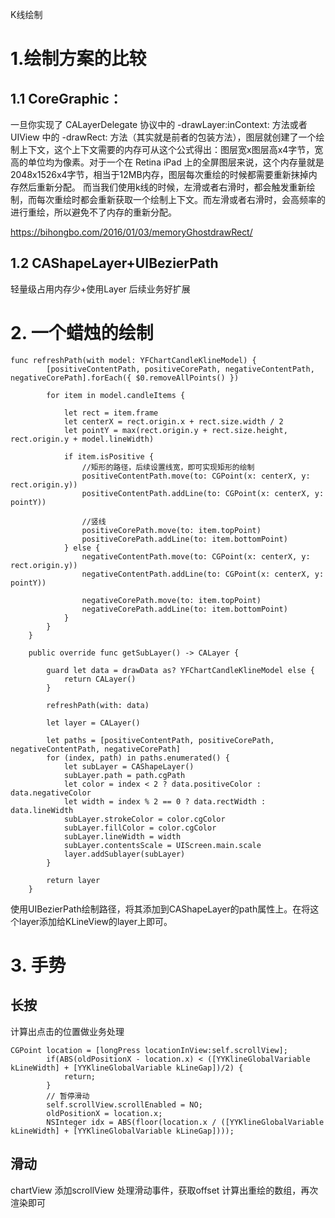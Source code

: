 K线绘制
# 1.绘制方案的比较
## 1.1 CoreGraphic：
一旦你实现了 CALayerDelegate 协议中的 -drawLayer:inContext: 方法或者 UIView 中的 -drawRect: 方法（其实就是前者的包装方法），图层就创建了一个绘制上下文，这个上下文需要的内存可从这个公式得出：图层宽x图层高x4字节，宽高的单位均为像素。对于一个在 Retina iPad 上的全屏图层来说，这个内存量就是 2048x1526x4字节，相当于12MB内存，图层每次重绘的时候都需要重新抹掉内存然后重新分配。
而当我们使用k线的时候，左滑或者右滑时，都会触发重新绘制，而每次重绘时都会重新获取一个绘制上下文。而左滑或者右滑时，会高频率的进行重绘，所以避免不了内存的重新分配。

https://bihongbo.com/2016/01/03/memoryGhostdrawRect/

## 1.2 CAShapeLayer+UIBezierPath
轻量级占用内存少+使用Layer 后续业务好扩展

# 2. 一个蜡烛的绘制
```
func refreshPath(with model: YFChartCandleKlineModel) {
        [positiveContentPath, positiveCorePath, negativeContentPath, negativeCorePath].forEach({ $0.removeAllPoints() })
        
        for item in model.candleItems {
            
            let rect = item.frame
            let centerX = rect.origin.x + rect.size.width / 2
            let pointY = max(rect.origin.y + rect.size.height, rect.origin.y + model.lineWidth)
            
            if item.isPositive {
                //矩形的路径，后续设置线宽，即可实现矩形的绘制
                positiveContentPath.move(to: CGPoint(x: centerX, y: rect.origin.y))
                positiveContentPath.addLine(to: CGPoint(x: centerX, y: pointY))
                
                //竖线
                positiveCorePath.move(to: item.topPoint)
                positiveCorePath.addLine(to: item.bottomPoint)
            } else {
                negativeContentPath.move(to: CGPoint(x: centerX, y: rect.origin.y))
                negativeContentPath.addLine(to: CGPoint(x: centerX, y: pointY))
                
                negativeCorePath.move(to: item.topPoint)
                negativeCorePath.addLine(to: item.bottomPoint)
            }
        }
    }
    
    public override func getSubLayer() -> CALayer {
        
        guard let data = drawData as? YFChartCandleKlineModel else {
            return CALayer()
        }
        
        refreshPath(with: data)
        
        let layer = CALayer()
        
        let paths = [positiveContentPath, positiveCorePath, negativeContentPath, negativeCorePath]
        for (index, path) in paths.enumerated() {
            let subLayer = CAShapeLayer()
            subLayer.path = path.cgPath
            let color = index < 2 ? data.positiveColor : data.negativeColor
            let width = index % 2 == 0 ? data.rectWidth : data.lineWidth
            subLayer.strokeColor = color.cgColor
            subLayer.fillColor = color.cgColor
            subLayer.lineWidth = width
            subLayer.contentsScale = UIScreen.main.scale
            layer.addSublayer(subLayer)
        }
        
        return layer
    }
```
使用UIBezierPath绘制路径，将其添加到CAShapeLayer的path属性上。在将这个layer添加给KLineView的layer上即可。

# 3. 手势
## 长按
计算出点击的位置做业务处理
```
CGPoint location = [longPress locationInView:self.scrollView];
        if(ABS(oldPositionX - location.x) < ([YYKlineGlobalVariable kLineWidth] + [YYKlineGlobalVariable kLineGap])/2) {
            return;
        }
        // 暂停滑动
        self.scrollView.scrollEnabled = NO;
        oldPositionX = location.x;
        NSInteger idx = ABS(floor(location.x / ([YYKlineGlobalVariable kLineWidth] + [YYKlineGlobalVariable kLineGap])));
```

## 滑动
chartView 添加scrollView 处理滑动事件，获取offset 计算出重绘的数组，再次渲染即可
